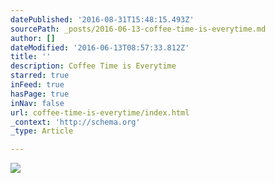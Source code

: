 ```yaml
---
datePublished: '2016-08-31T15:48:15.493Z'
sourcePath: _posts/2016-06-13-coffee-time-is-everytime.md
author: []
dateModified: '2016-06-13T08:57:33.812Z'
title: ''
description: Coffee Time is Everytime
starred: true
inFeed: true
hasPage: true
inNav: false
url: coffee-time-is-everytime/index.html
_context: 'http://schema.org'
_type: Article

---
```

![](https://s3-us-west-2.amazonaws.com/the-grid-img/p/488a6efe88d42f30fc070853758fce00f2299cb2.jpg)